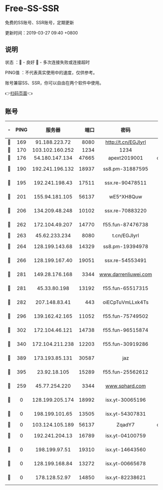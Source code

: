 # Free-SS-SSR

免费的SS账号、SSR账号，定期更新

更新时间：2019-03-27 09:40 +0800

## 说明

状态     ：🙂 - 良好 🙁 - 多次连接失败或连接超时

PING值   ：不代表真实使用中的速度，仅供参考。

账号兼容SS、SSR，你可以自由在两个软件中使用。

👉[扫码页面](https://liesauer.github.io/Free-SS-SSR/)👈

## 账号

|-|PING|服务器|端口|密码|加密方式|区域|
|:----:|:----:|:-----:|-----:|:----:|:----:|:----:|
|🙂|169|91.188.223.72|8080|http://t.cn/EGJIyrl|rc4-md5|RU|
|🙂|170|103.102.160.252|1234|1234|rc4-md5|JP|
|🙂|176|54.180.147.134|47665|apext2019001|chacha20|KR|
|🙂|190|192.241.196.132|18937|ss8.pm-31887595|aes-256-cfb|US|
|🙂|195|192.241.198.43|17511|ssx.re-90478511|aes-256-cfb|US|
|🙂|201|155.94.181.105|56137|wE5^XH8Quw|aes-256-cfb|US|
|🙂|206|134.209.48.248|10102|ssx.re-70883220|aes-256-cfb|US|
|🙂|262|172.104.49.207|14770|f55.fun-87476738|aes-256-cfb|SG|
|🙂|263|45.62.233.234|8080|t.cn/EGJIyrl|rc4-md5|CA|
|🙂|264|128.199.143.68|14329|ss8.pm-19394978|aes-256-cfb|SG|
|🙂|266|128.199.167.40|19051|ssx.re-54553491|aes-256-cfb|SG|
|🙂|281|149.28.176.168|3344|www.darrenliuwei.com|aes-256-cfb|AU|
|🙂|281|45.33.80.198|13192|f55.fun-65517315|aes-256-cfb|US|
|🙂|282|207.148.83.41|443|oiECpTuVmLLxk4Ts|aes-256-cfb|AU|
|🙂|296|139.162.42.165|11052|f55.fun-75749502|aes-256-cfb|SG|
|🙂|302|172.104.46.121|14738|f55.fun-96515874|aes-256-cfb|SG|
|🙂|340|172.104.211.238|12203|f55.fun-30919286|aes-256-cfb|US|
|🙂|389|173.193.85.131|30587|jaz|aes-256-cfb|US|
|🙂|395|23.92.18.105|15289|f55.fun-25562612|aes-256-cfb|US|
|🙂|259|45.77.254.220|3344|www.sphard.com|aes-256-cfb|SG|
|🙁|0|128.199.205.174|18992|isx.yt-30065196|aes-256-cfb|SG|
|🙁|0|198.199.101.65|13505|isx.yt-54307831|aes-256-cfb|US|
|🙁|0|103.124.105.189|56137|ZqadY7|chacha20|US|
|🙁|0|192.241.204.13|16789|isx.yt-04100759|aes-256-cfb|US|
|🙁|0|198.199.97.51|19310|isx.yt-14643560|aes-256-cfb|US|
|🙁|0|128.199.168.84|13272|isx.yt-00665678|aes-256-cfb|SG|
|🙁|0|178.128.52.97|14850|isx.yt-82238621|aes-256-cfb|SG|

